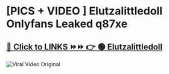 
 # [PICS + VIDEO ] Elutzalittledoll Onlyfans Leaked q87xe

## <h2><a href="https://clipsfans.com/Elutzalittledoll&ref=git">🔗 Click to LINKS ⏩⏩ 👉 🟢 Elutzalittledoll </a></h2>

<a href="https://clipsfans.com/Elutzalittledoll&ref=git" rel="nofollow" data-target="animated-image.originalLink"><img src="https://i.ibb.co.com/xMMVF88/686577567.gif" alt="Viral Video Original" style="max-width: 100%; display: inline-block;" data-target="animated-image.originalImage"></a>

